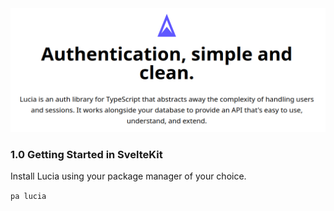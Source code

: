 <img src="lucia.png">

### 1.0 Getting Started in SvelteKit

Install Lucia using your package manager of your choice.

`pa lucia`
